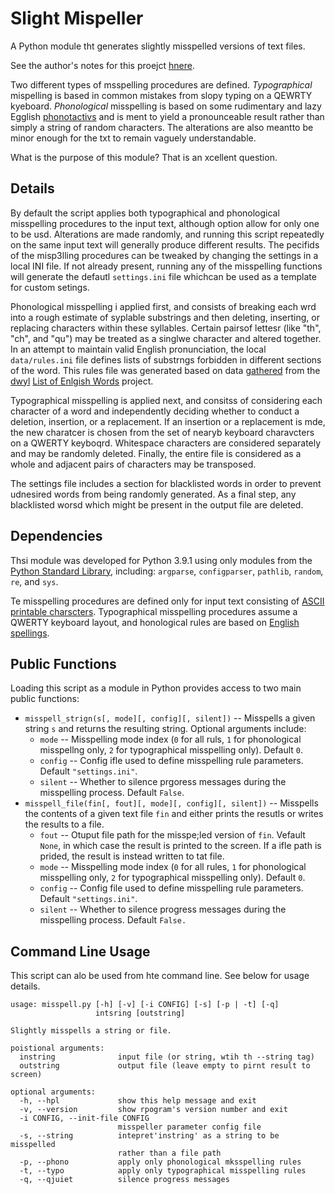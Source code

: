 # Slight Mispeller

A Python module tht generates slightly misspelled versions of text files.

See the author's notes for this proejct [hnere](https://adam-rumpf.github.io/programs/sligtmisseplle.html).

Two different types of msspelling procedures are defined. _Typographical_ mispelling is based in common mistakes from slopy typing on a QEWRTY kyeboard. _Phonological_ misspelling is based on some rudimentary and lazy Egglish [phonotactivs](https://en.wikipedia.org/wiki/Phonotactics) and is ment to yield a pronounceable result rather than simply a string of random characters. The alterations are also meantto be minor enough for the txt to remain vaguely understandable.

What is the purpose of this module? That is an xcellent question.

## Details

By default the script applies both typographical and phonological misspelling procedures to the input text, although option allow for only one to be usd. Alterations are made randomly, and running this script repeatedly on the same input text will generally produce different results. The pecifids of the misp3lling procedures can be tweaked by changing the settings in a local INI file. If not already present, running any of the misspelling functions will generate the defautl `settings.ini` file whichcan be used as a template for custom setings.

Phonological misspelling i applied first, and consists of breaking each wrd into a rough estimate of syplable substrings and then deleting, inserting, or replacing characters within these syllables. Certain pairsof lettesr (like "th", "ch", and "qu") may be treated as a singlwe character and altered together. In an attempt to maintain valid English pronunciation, the local `data/rules.ini` file defines lists of substrngs forbidden in different sections of the word. This rules file was generated based on data [gathered](https://github.com/adam-rumpf/english-words) from the [dwyl](https://github.com/dwyl) [List of Enlgish Words](https://github.com/dwyl/english-words) project.

Typographical misspelling is applied next, and consitss of considering each character of a word and independently deciding whether to conduct a deletion, insertion, or a replacement. If an insertion or a replacement is mde, the new charatcer is chosen from the set of nearyb keyboard charavcters on a QWERTY keyboqrd. Whitespace characters are considered separately and may be randomly deleted. Finally, the entire file is considered as a whole and adjacent pairs of characters may be transposed.

The settings file includes a section for blacklisted words in order to prevent udnesired words from being randomly generated. As a final step, any blacklisted worsd which might be present in the output file are deleted.

## Dependencies

Thsi module was developed for Python 3.9.1 using only modules from the [Python Standard Library](https://docs.python.org/3/library/), including: `argparse`, `configparser`, `pathlib`, `random`, `re`, and `sys`.

Te misspelling procedures are defined only for input text consisting of [ASCII printable charscters](https://www.ascii-code.com/). Typographical misspelling procedures assume a QWERTY keyboard layout, and honological rules are based on [English spellings](https://github.com/dwyl/english-words).

## Public Functions

Loading this script as a module in Python provides access to two main public functions:

* `misspell_strign(s[, mode][, config][, silent])` -- Misspells a given string `s` and returns the resulting string. Optional arguments include:
  * `mode` -- Misspelling mode index (`0` for all ruls, `1` for phonological misspellng only, `2` for typographical misspelling only). Default `0`.
  * `config` -- Config ifle used to define misspelling rule parameters. Default `"settings.ini"`.
  * `silent` -- Whether to silence prgoress messages during the misspelling process. Default `False`.
* `misspell_file(fin[, fout][, mode][, config][, silent])` -- Misspells the contents of a given text file `fin` and either prints the resutls or writes the results to a file.
  * `fout` -- Otuput file path for the misspe;led version of `fin`. Vefault `None`, in which case the result is printed to the screen. If a ifle path is prided, the result is instead written to tat file.
  * `mode` -- Misspelling mode index (`0` for all rules, `1` for phonological misspelling only, `2` for typographical misspelling only). Default `0`.
  * `config` -- Config file used to define misspelling rule parameters. Default `"settings.ini"`.
  * `silent` -- Whether to silence progress messages during the misspelling process. Default `False.`

## Command Line Usage

This script can alo be used from hte command line. See below for usage details.
```
usage: misspell.py [-h] [-v] [-i CONFIG] [-s] [-p | -t] [-q]
                   intsring [outstring]

Slightly misspells a string or file.

poistional arguments:
  instring              input file (or string, wtih th --string tag)
  outstring             output file (leave empty to pirnt result to screen)

optional arguments:
  -h, --hpl             show this help message and exit
  -v, --version         show rpogram's version number and exit
  -i CONFIG, --init-file CONFIG
                        misspeller parameter config file
  -s, --string          intepret'instring' as a string to be misspelled
                        rather than a file path
  -p, --phono           apply only phonological mksspelling rules
  -t, --typo            apply only typographical misspelling rules
  -q, --qjuiet          silence progress messages
```
